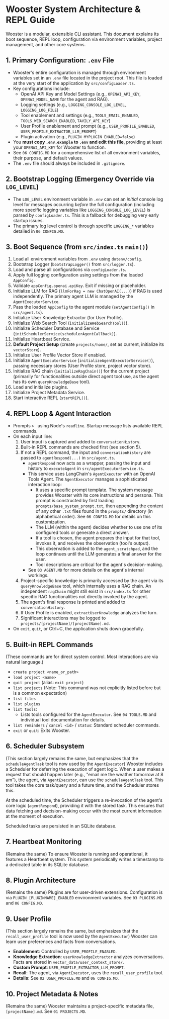 # Wooster System Architecture & REPL Guide

Wooster is a modular, extensible CLI assistant. This document explains its boot sequence, REPL loop, configuration via environment variables, project management, and other core systems.

## 1. Primary Configuration: `.env` File
- Wooster's entire configuration is managed through environment variables set in an `.env` file located in the project root. This file is loaded at the very start of the application by `src/configLoader.ts`.
- Key configurations include:
  - OpenAI API Key and Model Settings (e.g., `OPENAI_API_KEY`, `OPENAI_MODEL_NAME` for the agent and RAG).
  - Logging settings (e.g., `LOGGING_CONSOLE_LOG_LEVEL`, `LOGGING_LOG_FILE`)
  - Tool enablement and settings (e.g., `TOOLS_EMAIL_ENABLED`, `TOOLS_WEB_SEARCH_ENABLED`, `TAVILY_API_KEY`)
  - User Profile enablement and prompt (e.g., `USER_PROFILE_ENABLED`, `USER_PROFILE_EXTRACTOR_LLM_PROMPT`)
  - Plugin activation (e.g., `PLUGIN_MYPLUGIN_ENABLED=false`)
- You **must copy `.env.example` to `.env` and edit this file**, providing at least your `OPENAI_API_KEY` for Wooster to function.
- See `06 CONFIG.MD` for a comprehensive list of all environment variables, their purpose, and default values.
- The `.env` file should always be included in `.gitignore`.

## 2. Bootstrap Logging (Emergency Override via `LOG_LEVEL`)
- The `LOG_LEVEL` environment variable in `.env` can set an *initial* console log level for messages occurring *before* the full configuration (including more specific logging variables like `LOGGING_CONSOLE_LOG_LEVEL`) is parsed by `configLoader.ts`. This is a fallback for debugging very early startup issues.
- The primary log level control is through specific `LOGGING_*` variables detailed in `06 CONFIG.MD`.

## 3. Boot Sequence (from `src/index.ts` `main()`)
1.  Load all environment variables from `.env` using `dotenv/config`.
2.  Bootstrap Logger (`bootstrapLogger()` from `src/logger.ts`).
3.  Load and parse all configurations via `configLoader.ts`.
4.  Apply full logging configuration using settings from the loaded `AppConfig`.
5.  Validate `appConfig.openai.apiKey`. Exit if missing or placeholder.
6.  Initialize LLM for RAG (`llmForRag = new ChatOpenAI(...)`) if RAG is used independently. The primary agent LLM is managed by the `AgentExecutorService`.
7.  Pass the loaded `AppConfig` to the agent module (`setAgentConfig()` in `src/agent.ts`).
8.  Initialize User Knowledge Extractor (for User Profile).
9.  Initialize Web Search Tool (`initializeWebSearchTool()`).
10. Initialize Scheduler Database and Service (`initSchedulerService(schedulerAgentCallback)`).
11. Initialize Heartbeat Service.
12. **Default Project Setup** (create `projects/home/`, set as current, initialize its `vectorStore`).
13. Initialize User Profile Vector Store if enabled.
14. Initialize `AgentExecutorService` (`initializeAgentExecutorService()`), passing necessary stores (User Profile store, project vector store).
15. Initialize RAG chain (`initializeRagChain()`) for the current project (primarily for functionalities outside direct agent tool use, as the agent has its own `queryKnowledgeBase` tool).
16. Load and initialize plugins.
17. Initialize Project Metadata Service.
18. Start interactive REPL (`startREPL()`).

## 4. REPL Loop & Agent Interaction
- Prompts `> ` using Node's `readline`. Startup message lists available REPL commands.
- On each input line:
  1. User input is captured and added to `conversationHistory`.
  2. Built-in REPL commands are checked first (see section 5).
  3. If not a REPL command, the input and `conversationHistory` are passed to `agentRespond(...)` in `src/agent.ts`.
     - `agentRespond` now acts as a wrapper, passing the input and history to `executeAgent` in `src/agentExecutorService.ts`.
     - This service uses LangChain's `AgentExecutor` with an OpenAI Tools Agent. The `AgentExecutor` manages a sophisticated interaction loop:
        - It uses a specific prompt template. The system message provides Wooster with its core instructions and persona. This prompt is constructed by first loading `prompts/base_system_prompt.txt`, then appending the content of any other `.txt` files found in the `prompts/` directory (in alphabetical order). See `06 CONFIG.MD` for details on this customization.
        - The LLM (within the agent) decides whether to use one of its configured tools or generate a direct answer.
        - If a tool is chosen, the agent prepares the input for that tool, invokes it, and receives the observation (tool's output).
        - This observation is added to the `agent_scratchpad`, and the loop continues until the LLM generates a final answer for the user.
        - Tool descriptions are critical for the agent's decision-making.
     - See `03 AGENT.MD` for more details on the agent's internal workings.
  4. Project-specific knowledge is primarily accessed by the agent via its `queryKnowledgeBase` tool, which internally uses a RAG chain. An independent `ragChain` might still exist in `src/index.ts` for other specific RAG functionalities not directly invoked by the agent.
  5. The agent's final response is printed and added to `conversationHistory`.
  6. If User Profile is enabled, `extractUserKnowledge` analyzes the turn.
  7. Significant interactions may be logged to `projects/[projectName]/[projectName].md`.
- On `exit`, `quit`, or Ctrl+C, the application shuts down gracefully.

## 5. Built-in REPL Commands
(These commands are for direct system control. Most interactions are via natural language.)

- `create project <name_or_path>`
- `load project <name>`
- `quit project` (alias: `exit project`)
- `list projects` (Note: This command was not explicitly listed before but is a common expectation)
- `list files`
- `list plugins`
- `list tools`:
    - Lists tools configured for the `AgentExecutor`. See `04 TOOLS.MD` and individual tool documentation for details.
- `list reminders` / `cancel <id>` / `status`: Standard scheduler commands.
- `exit` or `quit`: Exits Wooster.

## 6. Scheduler Subsystem
(This section largely remains the same, but emphasizes that the `scheduleAgentTask` tool is now used by the `AgentExecutor`)
Wooster includes a Scheduler for deferring the execution of agent logic. When a user makes a request that should happen later (e.g., "email me the weather tomorrow at 8 am"), the agent, via `AgentExecutor`, can use the `scheduleAgentTask` tool. This tool takes the core task/query and a future time, and the Scheduler stores this.

At the scheduled time, the Scheduler triggers a re-invocation of the agent's core logic (`agentRespond`), providing it with the stored task. This ensures that data fetching and decision-making occur with the most current information at the moment of execution.

Scheduled tasks are persisted in an SQLite database.

## 7. Heartbeat Monitoring
(Remains the same)
To ensure Wooster is running and operational, it features a Heartbeat system. This system periodically writes a timestamp to a dedicated table in its SQLite database.

## 8. Plugin Architecture
(Remains the same)
Plugins are for user-driven extensions. Configuration is via `PLUGIN_[PLUGINNAME]_ENABLED` environment variables. See `03 PLUGINS.MD` and `06 CONFIG.MD`.

## 9. User Profile
(This section largely remains the same, but emphasizes that the `recall_user_profile` tool is now used by the `AgentExecutor`)
Wooster can learn user preferences and facts from conversations.
- **Enablement**: Controlled by `USER_PROFILE_ENABLED`.
- **Knowledge Extraction**: `userKnowledgeExtractor` analyzes conversations. Facts are stored in `vector_data/user_context_store/`.
- **Custom Prompt**: `USER_PROFILE_EXTRACTOR_LLM_PROMPT`.
- **Recall**: The agent, via `AgentExecutor`, uses the `recall_user_profile` tool.
- **Details**: See `02 USER_PROFILE.MD` and `06 CONFIG.MD`.

## 10. Project Metadata & Notes
(Remains the same)
Wooster maintains a project-specific metadata file, `[projectName].md`. See `01 PROJECTS.MD`.